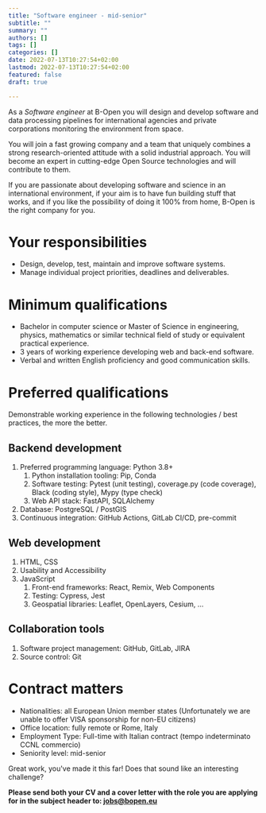 ```yaml
---
title: "Software engineer - mid-senior"
subtitle: ""
summary: ""
authors: []
tags: []
categories: []
date: 2022-07-13T10:27:54+02:00
lastmod: 2022-07-13T10:27:54+02:00
featured: false
draft: true

---
```


As a <!---
job title
-->
_Software engineer_
at B-Open you will <!---
job short description
-->
design and develop software and data processing pipelines for international agencies and private corporations monitoring the environment from space.
<!---
common foreword
-->
You will join a fast growing company and
a team that uniquely combines a strong research-oriented attitude with a solid industrial approach.
You will become an expert in cutting-edge Open Source technologies and will contribute to them.

If you are passionate about developing software and science in an international environment, if your aim is to have fun building stuff that works, and if you like the possibility of doing it 100% from home, B-Open is the right company for you.

<!---
job long description
-->

# Your responsibilities

* Design, develop, test, maintain and improve software systems.
* Manage individual project priorities, deadlines and deliverables.

# Minimum qualifications

* Bachelor in computer science or Master of Science in engineering, physics, mathematics or similar technical field of study or equivalent practical experience.
* 3 years of working experience developing web and back-end software.
* Verbal and written English proficiency and good communication skills.

# Preferred qualifications

Demonstrable working experience in the following technologies / best practices, the more the better.

## Backend development

1. Preferred programming language: Python 3.8+
   1. Python installation tooling: Pip, Conda
   1. Software testing: Pytest (unit testing), coverage.py (code coverage), Black (coding style), Mypy (type check)
   1. Web API stack: FastAPI, SQLAlchemy
1. Database: PostgreSQL / PostGIS
1. Continuous integration: GitHub Actions, GitLab CI/CD, pre-commit

## Web development

1. HTML, CSS
1. Usability and Accessibility
1. JavaScript
   1. Front-end frameworks: React, Remix, Web Components
   1. Testing: Cypress, Jest
   1. Geospatial libraries: Leaflet, OpenLayers, Cesium, …

## Collaboration tools

1. Software project management: GitHub, GitLab, JIRA
1. Source control: Git

<!---
common closing
-->

# Contract matters

* Nationalities: all European Union member states (Unfortunately we are unable to offer VISA sponsorship for non-EU citizens)
* Office location: fully remote or Rome, Italy
* Employment Type: Full-time with Italian contract (tempo indeterminato CCNL commercio)
* Seniority level: mid-senior

Great work, you've made it this far!
Does that sound like an interesting challenge?

**Please send both your CV and a cover letter with the role you are applying for in the subject header to: jobs@bopen.eu**
